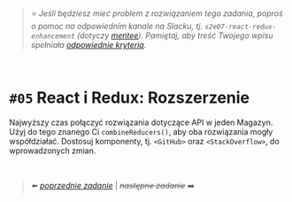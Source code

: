 > :star: *Jeśli będziesz mieć problem z rozwiązaniem tego zadania, poproś o pomoc na odpowiednim kanale na Slacku, tj. `s2e07-react-redux-enhancement` (dotyczy [mentee](https://devmentor.pl/mentoring-javascript/)). Pamiętaj, aby treść Twojego wpisu spełniała [odpowiednie kryteria](https://devmentor.pl/jak-prosic-o-pomoc/).*

&nbsp;

# `#05`  React i Redux: Rozszerzenie


Najwyższy czas połączyć rozwiązania dotyczące API w jeden Magazyn. Użyj do tego znanego Ci `combineReducers()`, aby oba rozwiązania mogły współdziałać. Dostosuj komponenty, tj. `<GitHub>` oraz `<StackOverflow>`, do wprowadzonych zmian.

&nbsp;

> :arrow_left: [*poprzednie zadanie*](./../04) | ~~*następne zadanie*~~ :arrow_right:
